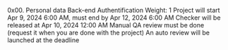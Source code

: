 0x00. Personal data
Back-end
Authentification
 Weight: 1
 Project will start Apr 9, 2024 6:00 AM, must end by Apr 12, 2024 6:00 AM
 Checker will be released at Apr 10, 2024 12:00 AM
 Manual QA review must be done (request it when you are done with the project)
 An auto review will be launched at the deadline

